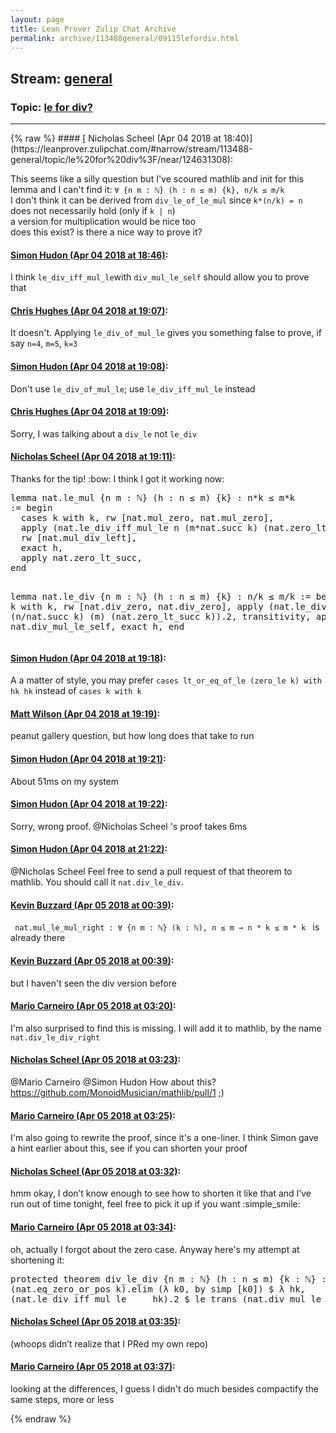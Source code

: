 ```yaml
---
layout: page
title: Lean Prover Zulip Chat Archive 
permalink: archive/113488general/09115lefordiv.html
---
```


## Stream: [general](https://leanprover-community.github.io/archive/113488general/index.html)
### Topic: [le for div?](https://leanprover-community.github.io/archive/113488general/09115lefordiv.html)

---

<base href="https://leanprover.zulipchat.com">
{% raw %}
#### [ Nicholas Scheel (Apr 04 2018 at 18:40)](https://leanprover.zulipchat.com/#narrow/stream/113488-general/topic/le%20for%20div%3F/near/124631308):
<p>This seems like a silly question but I've scoured mathlib and init for this lemma and I can't find it: <code>∀ {n m : ℕ} (h : n ≤ m) {k}, n/k ≤ m/k</code><br>
I don't think it can be derived from <code>div_le_of_le_mul</code> since <code>k*(n/k) = n</code> does not necessarily hold (only if <code>k | n</code>)<br>
a version for multiplication would be nice too<br>
does this exist? is there a nice way to prove it?</p>

#### [ Simon Hudon (Apr 04 2018 at 18:46)](https://leanprover.zulipchat.com/#narrow/stream/113488-general/topic/le%20for%20div%3F/near/124631526):
<p>I think <code>le_div_iff_mul_le</code>with <code>div_mul_le_self</code> should allow you to prove that</p>

#### [ Chris Hughes (Apr 04 2018 at 19:07)](https://leanprover.zulipchat.com/#narrow/stream/113488-general/topic/le%20for%20div%3F/near/124632258):
<p>It doesn't. Applying <code>le_div_of_mul_le</code> gives you something false to prove, if say <code>n=4</code>, <code>m=5</code>, <code>k=3</code></p>

#### [ Simon Hudon (Apr 04 2018 at 19:08)](https://leanprover.zulipchat.com/#narrow/stream/113488-general/topic/le%20for%20div%3F/near/124632310):
<p>Don't use <code>le_div_of_mul_le</code>; use <code>le_div_iff_mul_le</code> instead</p>

#### [ Chris Hughes (Apr 04 2018 at 19:09)](https://leanprover.zulipchat.com/#narrow/stream/113488-general/topic/le%20for%20div%3F/near/124632336):
<p>Sorry, I was talking about a  <code>div_le</code> not <code>le_div</code></p>

#### [ Nicholas Scheel (Apr 04 2018 at 19:11)](https://leanprover.zulipchat.com/#narrow/stream/113488-general/topic/le%20for%20div%3F/near/124632408):
<p>Thanks for the tip! <span class="emoji emoji-1f647" title="bow">:bow:</span> I think I got it working now:</p>
<div class="codehilite"><pre><span></span>lemma nat.le_mul {n m : ℕ} (h : n ≤ m) {k} : n*k ≤ m*k
:= begin
  cases k with k, rw [nat.mul_zero, nat.mul_zero],
  apply (nat.le_div_iff_mul_le n (m*nat.succ k) (nat.zero_lt_succ k)).1,
  rw [nat.mul_div_left],
  exact h,
  apply nat.zero_lt_succ,
end

lemma nat.le_div {n m : ℕ} (h : n ≤ m) {k} : n/k ≤ m/k
:= begin
  cases k with k, rw [nat.div_zero, nat.div_zero],
  apply (nat.le_div_iff_mul_le (n/nat.succ k) (m) (nat.zero_lt_succ k)).2,
  transitivity,
  apply nat.div_mul_le_self,
  exact h,
end
</pre></div>

#### [ Simon Hudon (Apr 04 2018 at 19:18)](https://leanprover.zulipchat.com/#narrow/stream/113488-general/topic/le%20for%20div%3F/near/124632672):
<p>A a matter of style, you may prefer <code>cases lt_or_eq_of_le (zero_le k) with hk hk</code> instead of <code>cases k with k</code></p>

#### [ Matt Wilson (Apr 04 2018 at 19:19)](https://leanprover.zulipchat.com/#narrow/stream/113488-general/topic/le%20for%20div%3F/near/124632693):
<p>peanut gallery question, but how long does that take to run</p>

#### [ Simon Hudon (Apr 04 2018 at 19:21)](https://leanprover.zulipchat.com/#narrow/stream/113488-general/topic/le%20for%20div%3F/near/124632760):
<p>About 51ms on my system</p>

#### [ Simon Hudon (Apr 04 2018 at 19:22)](https://leanprover.zulipchat.com/#narrow/stream/113488-general/topic/le%20for%20div%3F/near/124632821):
<p>Sorry, wrong proof. <span class="user-mention" data-user-id="111651">@Nicholas Scheel</span> 's proof takes 6ms</p>

#### [ Simon Hudon (Apr 04 2018 at 21:22)](https://leanprover.zulipchat.com/#narrow/stream/113488-general/topic/le%20for%20div%3F/near/124637611):
<p><span class="user-mention" data-user-id="111651">@Nicholas Scheel</span> Feel free to send a pull request of that theorem to mathlib. You should call it <code>nat.div_le_div</code>.</p>

#### [ Kevin Buzzard (Apr 05 2018 at 00:39)](https://leanprover.zulipchat.com/#narrow/stream/113488-general/topic/le%20for%20div%3F/near/124645163):
<p><code> nat.mul_le_mul_right : ∀ {n m : ℕ} (k : ℕ), n ≤ m → n * k ≤ m * k </code> is already there</p>

#### [ Kevin Buzzard (Apr 05 2018 at 00:39)](https://leanprover.zulipchat.com/#narrow/stream/113488-general/topic/le%20for%20div%3F/near/124645166):
<p>but I haven't seen the div version before</p>

#### [ Mario Carneiro (Apr 05 2018 at 03:20)](https://leanprover.zulipchat.com/#narrow/stream/113488-general/topic/le%20for%20div%3F/near/124650222):
<p>I'm also surprised to find this is missing. I will add it to mathlib, by the name <code>nat.div_le_div_right</code></p>

#### [ Nicholas Scheel (Apr 05 2018 at 03:23)](https://leanprover.zulipchat.com/#narrow/stream/113488-general/topic/le%20for%20div%3F/near/124650281):
<p><span class="user-mention" data-user-id="110049">@Mario Carneiro</span> <span class="user-mention" data-user-id="110026">@Simon Hudon</span>  How about this? <a href="https://github.com/MonoidMusician/mathlib/pull/1" target="_blank" title="https://github.com/MonoidMusician/mathlib/pull/1">https://github.com/MonoidMusician/mathlib/pull/1</a> ;)</p>

#### [ Mario Carneiro (Apr 05 2018 at 03:25)](https://leanprover.zulipchat.com/#narrow/stream/113488-general/topic/le%20for%20div%3F/near/124650329):
<p>I'm also going to rewrite the proof, since it's a one-liner. I think Simon gave a hint earlier about this, see if you can shorten your proof</p>

#### [ Nicholas Scheel (Apr 05 2018 at 03:32)](https://leanprover.zulipchat.com/#narrow/stream/113488-general/topic/le%20for%20div%3F/near/124650541):
<p>hmm okay, I don’t know enough to see how to shorten it like that and I’ve run out of time tonight, feel free to pick it up if you want <span class="emoji emoji-1f642" title="simple smile">:simple_smile:</span></p>

#### [ Mario Carneiro (Apr 05 2018 at 03:34)](https://leanprover.zulipchat.com/#narrow/stream/113488-general/topic/le%20for%20div%3F/near/124650589):
<p>oh, actually I forgot about the zero case. Anyway here's my attempt at shortening it:</p>
<div class="codehilite"><pre><span></span>protected theorem div_le_div {n m : ℕ} (h : n ≤ m) {k : ℕ} : n / k ≤ m / k :=
(nat.eq_zero_or_pos k).elim (λ k0, by simp [k0]) $ λ hk,
(nat.le_div_iff_mul_le _ _ hk).2 $ le_trans (nat.div_mul_le_self _ _) h
</pre></div>

#### [ Nicholas Scheel (Apr 05 2018 at 03:35)](https://leanprover.zulipchat.com/#narrow/stream/113488-general/topic/le%20for%20div%3F/near/124650592):
<p>(whoops didn’t realize that I PRed my own repo)</p>

#### [ Mario Carneiro (Apr 05 2018 at 03:37)](https://leanprover.zulipchat.com/#narrow/stream/113488-general/topic/le%20for%20div%3F/near/124650653):
<p>looking at the differences, I guess I didn't do much besides compactify the same steps, more or less</p>


{% endraw %}
